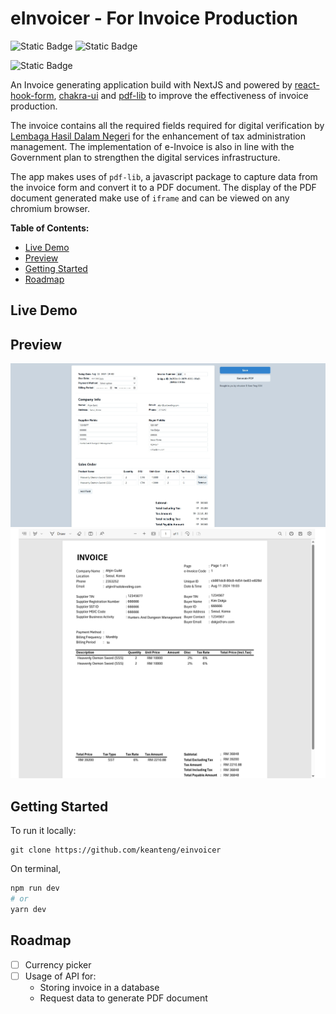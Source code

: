 # eInvoicer - For Invoice Production  <!-- omit in toc -->

![Static Badge](https://img.shields.io/badge/TypeScript-007ACC?style=for-the-badge&logo=typescript&logoColor=white)
![Static Badge](https://img.shields.io/badge/Vercel-000000?style=for-the-badge&logo=vercel&logoColor=white)

![Static Badge](https://img.shields.io/badge/license-GNU-blue)


An Invoice generating application build with NextJS and powered by [react-hook-form](https://react-hook-form.com/), [chakra-ui](https://v2.chakra-ui.com/) and [pdf-lib](https://pdf-lib.js.org/) to improve the effectiveness of invoice production. 

The invoice contains all the required fields required for digital verification by [Lembaga Hasil Dalam Negeri](https://www.hasil.gov.my/en/e-invoice/) for the enhancement of tax administration management. The implementation of e-Invoice is also in line with the Government plan to strengthen the digital services infrastructure. 

The app makes uses of `pdf-lib`, a javascript package to capture data from the invoice form and convert it to a PDF document. The display of the PDF document generated make use of `iframe` and can be viewed on any chromium browser.

**Table of Contents:**
- [Live Demo](#live-demo)
- [Preview](#preview)
- [Getting Started](#getting-started)
- [Roadmap](#roadmap)


## Live Demo

## Preview
![alt text](image-1.png)
![alt text](image-2.png)
## Getting Started

To run it locally:

```
git clone https://github.com/keanteng/einvoicer
```

On terminal, 
```bash
npm run dev
# or
yarn dev
```

## Roadmap
- [ ] Currency picker
- [ ] Usage of API for:
  - Storing invoice in a database
  - Request data to generate PDF document
